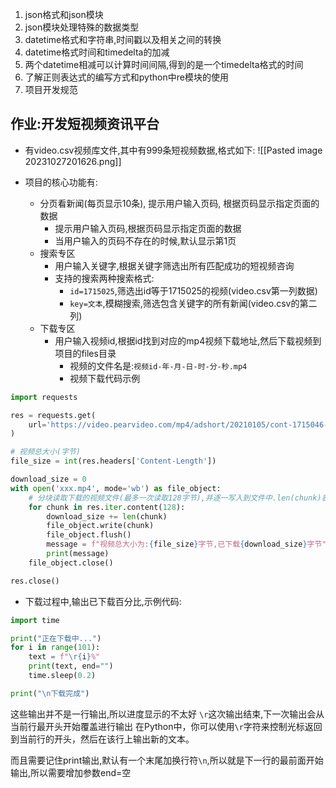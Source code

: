 1. json格式和json模块
2. json模块处理特殊的数据类型
3. datetime格式和字符串,时间戳以及相关之间的转换
4. datetime格式时间和timedelta的加减
5. 两个datetime相减可以计算时间间隔,得到的是一个timedelta格式的时间
6. 了解正则表达式的编写方式和python中re模块的使用
7. 项目开发规范

## 作业:开发短视频资讯平台

- 有video.csv视频库文件,其中有999条短视频数据,格式如下:
![[Pasted image 20231027201626.png]]

- 项目的核心功能有:
	- 分页看新闻(每页显示10条), 提示用户输入页码, 根据页码显示指定页面的数据
		- 提示用户输入页码,根据页码显示指定页面的数据
		- 当用户输入的页码不存在的时候,默认显示第1页
	- 搜索专区
		- 用户输入关键字,根据关键字筛选出所有匹配成功的短视频咨询
		- 支持的搜索两种搜索格式:
			- `id=1715025`,筛选出id等于1715025的视频(video.csv第一列数据)
			- `key=文本`,模糊搜索,筛选包含关键字的所有新闻(video.csv的第二列)
	- 下载专区
		- 用户输入视频id,根据id找到对应的mp4视频下载地址,然后下载视频到项目的files目录
			- 视频的文件名是:`视频id-年-月-日-时-分-秒.mp4`
			- 视频下载代码示例

```python
import requests

res = requests.get(
	url='https://video.pearvideo.com/mp4/adshort/20210105/cont-1715046-15562045_adpkg-ad_hd.mp4'
)

# 视频总大小(字节)
file_size = int(res.headers['Content-Length'])

download_size = 0
with open('xxx.mp4', mode='wb') as file_object:
	# 分块读取下载的视频文件(最多一次读取128字节),并逐一写入到文件中.len(chunk)表示实际读取到每块视频文件大小
	for chunk in res.iter.content(128):
		download_size += len(chunk)
		file_object.write(chunk)
		file_object.flush()
		message = f"视频总大小为:{file_size}字节,已下载{download_size}字节"
		print(message)
	file_object.close()

res.close()
```

- 下载过程中,输出已下载百分比,示例代码:
```python
import time

print("正在下载中...")
for i in range(101):
	text = f"\r{i}%"
	print(text, end="")
	time.sleep(0.2)

print("\n下载完成")
```
这些输出并不是一行输出,所以进度显示的不太好
`\r`这次输出结束,下一次输出会从当前行最开头开始覆盖进行输出
在Python中，你可以使用`\r`字符来控制光标返回到当前行的开头，然后在该行上输出新的文本。

而且需要记住print输出,默认有一个末尾加换行符`\n`,所以就是下一行的最前面开始输出,所以需要增加参数end=空

